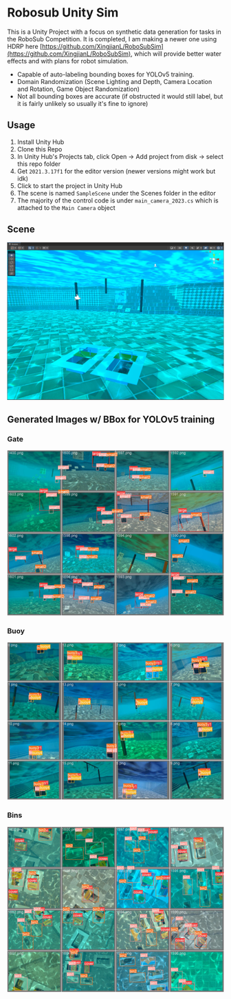 # Robosub Unity Sim

This is a Unity Project with a focus on synthetic data generation for tasks in the RoboSub Competition. It is completed, I am making a newer one using HDRP here [https://github.com/XingjianL/RoboSubSim](https://github.com/XingjianL/RoboSubSim), which will provide better water effects and with plans for robot simulation.

- Capable of auto-labeling bounding boxes for YOLOv5 training.
- Domain Randomization (Scene Lighting and Depth, Camera Location and Rotation, Game Object Randomization)
- Not all bounding boxes are accurate (if obstructed it would still label, but it is fairly unlikely so usually it's fine to ignore)

## Usage

1. Install Unity Hub
2. Clone this Repo
3. In Unity Hub's Projects tab, click Open -> Add project from disk -> select this repo folder
4. Get `2021.3.17f1` for the editor version (newer versions might work but idk)
5. Click to start the project in Unity Hub
6. The scene is named `SampleScene` under the Scenes folder in the editor
7. The majority of the control code is under `main_camera_2023.cs` which is attached to the `Main Camera` object

## Scene
![sample image](/example.png)

## Generated Images w/ BBox for YOLOv5 training
### Gate
![sample image](/gate.jpg)
### Buoy
![sample image](/buoy.jpg)
### Bins
![sample image](/bins.jpg)
